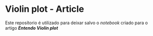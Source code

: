 # Violin plot - Article

Este reposítorio é utilizado para deixar salvo o *notebook* 
criado para o artigo ***Entendo Violin plot***
